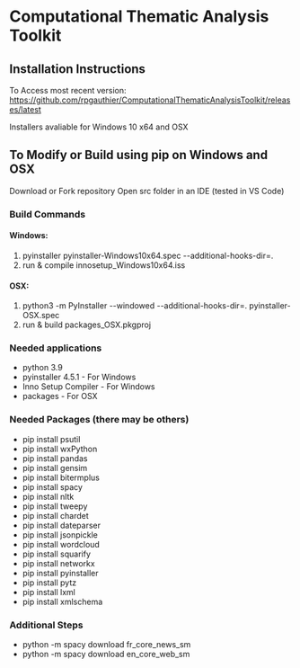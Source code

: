 # Computational Thematic Analysis Toolkit

## Installation Instructions

To Access most recent version: https://github.com/rpgauthier/ComputationalThematicAnalysisToolkit/releases/latest

Installers avaliable for Windows 10 x64 and OSX 

## To Modify or Build using pip on Windows and OSX
Download or Fork repository
Open src folder in an IDE (tested in VS Code)

### Build Commands
#### Windows:
1) pyinstaller pyinstaller-Windows10x64.spec --additional-hooks-dir=.
2) run & compile innosetup_Windows10x64.iss
#### OSX:
1) python3 -m PyInstaller --windowed --additional-hooks-dir=. pyinstaller-OSX.spec
2) run & build packages_OSX.pkgproj

### Needed applications
- python 3.9
- pyinstaller 4.5.1 - For Windows
- Inno Setup Compiler - For Windows
- packages - For OSX

### Needed Packages (there may be others)
- pip install psutil
- pip install wxPython
- pip install pandas
- pip install gensim
- pip install bitermplus
- pip install spacy
- pip install nltk
- pip install tweepy
- pip install chardet
- pip install dateparser
- pip install jsonpickle
- pip install wordcloud
- pip install squarify
- pip install networkx
- pip install pyinstaller
- pip install pytz
- pip install lxml
- pip install xmlschema

### Additional Steps
- python -m spacy download fr_core_news_sm
- python -m spacy download en_core_web_sm
